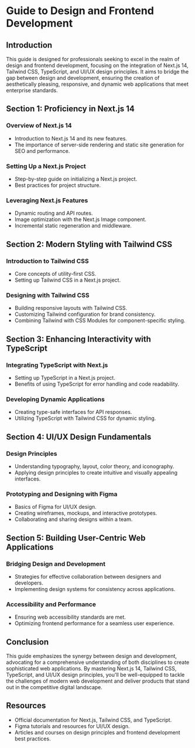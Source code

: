 # Guide to Design and Frontend Development

## Introduction

This guide is designed for professionals seeking to excel in the realm of design and frontend development, focusing on the integration of Next.js 14, Tailwind CSS, TypeScript, and UI/UX design principles. It aims to bridge the gap between design and development, ensuring the creation of aesthetically pleasing, responsive, and dynamic web applications that meet enterprise standards.

## Section 1: Proficiency in Next.js 14

### Overview of Next.js 14
- Introduction to Next.js 14 and its new features.
- The importance of server-side rendering and static site generation for SEO and performance.

### Setting Up a Next.js Project
- Step-by-step guide on initializing a Next.js project.
- Best practices for project structure.

### Leveraging Next.js Features
- Dynamic routing and API routes.
- Image optimization with the Next.js Image component.
- Incremental static regeneration and middleware.

## Section 2: Modern Styling with Tailwind CSS

### Introduction to Tailwind CSS
- Core concepts of utility-first CSS.
- Setting up Tailwind CSS in a Next.js project.

### Designing with Tailwind CSS
- Building responsive layouts with Tailwind CSS.
- Customizing Tailwind configuration for brand consistency.
- Combining Tailwind with CSS Modules for component-specific styling.

## Section 3: Enhancing Interactivity with TypeScript

### Integrating TypeScript with Next.js
- Setting up TypeScript in a Next.js project.
- Benefits of using TypeScript for error handling and code readability.

### Developing Dynamic Applications
- Creating type-safe interfaces for API responses.
- Utilizing TypeScript with Tailwind CSS for dynamic styling.

## Section 4: UI/UX Design Fundamentals

### Design Principles
- Understanding typography, layout, color theory, and iconography.
- Applying design principles to create intuitive and visually appealing interfaces.

### Prototyping and Designing with Figma
- Basics of Figma for UI/UX design.
- Creating wireframes, mockups, and interactive prototypes.
- Collaborating and sharing designs within a team.

## Section 5: Building User-Centric Web Applications

### Bridging Design and Development
- Strategies for effective collaboration between designers and developers.
- Implementing design systems for consistency across applications.

### Accessibility and Performance
- Ensuring web accessibility standards are met.
- Optimizing frontend performance for a seamless user experience.

## Conclusion

This guide emphasizes the synergy between design and development, advocating for a comprehensive understanding of both disciplines to create sophisticated web applications. By mastering Next.js 14, Tailwind CSS, TypeScript, and UI/UX design principles, you'll be well-equipped to tackle the challenges of modern web development and deliver products that stand out in the competitive digital landscape.

## Resources

- Official documentation for Next.js, Tailwind CSS, and TypeScript.
- Figma tutorials and resources for UI/UX design.
- Articles and courses on design principles and frontend development best practices.

